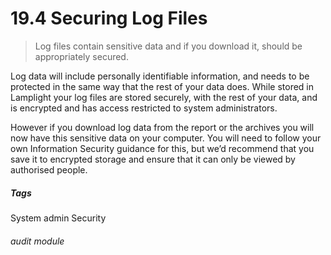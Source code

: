 # 19.4 Securing Log Files

> Log files contain sensitive data and if you download it, should be appropriately secured.

Log data will include personally identifiable information, and needs to be protected in the same way that the rest of
your data does. While stored in Lamplight your log files are stored securely, with the rest of your data, and is
encrypted and has access restricted to system administrators.

However if you download log data from the report or the archives you will now have this sensitive data on your computer.
You will need to follow your own Information Security guidance for this, but we’d recommend that you save it to
encrypted storage and ensure that it can only be viewed by authorised people.



##### Tags
System admin
Security


###### audit module